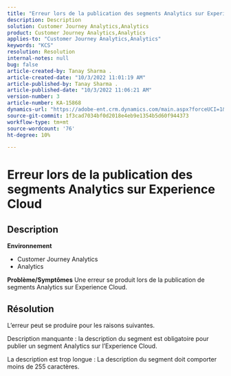 ```yaml
---
title: "Erreur lors de la publication des segments Analytics sur Experience Cloud"
description: Description
solution: Customer Journey Analytics,Analytics
product: Customer Journey Analytics,Analytics
applies-to: "Customer Journey Analytics,Analytics"
keywords: "KCS"
resolution: Resolution
internal-notes: null
bug: false
article-created-by: Tanay Sharma .
article-created-date: "10/3/2022 11:01:19 AM"
article-published-by: Tanay Sharma .
article-published-date: "10/3/2022 11:06:21 AM"
version-number: 3
article-number: KA-15868
dynamics-url: "https://adobe-ent.crm.dynamics.com/main.aspx?forceUCI=1&pagetype=entityrecord&etn=knowledgearticle&id=639d1cb2-0a43-ed11-bba2-0022480868ff"
source-git-commit: 1f3cad7034bf0d2018e4eb9e1354b5d60f944373
workflow-type: tm+mt
source-wordcount: '76'
ht-degree: 10%

---
```


# Erreur lors de la publication des segments Analytics sur Experience Cloud

## Description

<b>Environnement</b>
- Customer Journey Analytics
- Analytics



<b>Problème/Symptômes</b>
Une erreur se produit lors de la publication de segments Analytics sur Experience Cloud.


## Résolution


L’erreur peut se produire pour les raisons suivantes.

Description manquante : la description du segment est obligatoire pour publier un segment Analytics sur l’Experience Cloud.

La description est trop longue : La description du segment doit comporter moins de 255 caractères.


